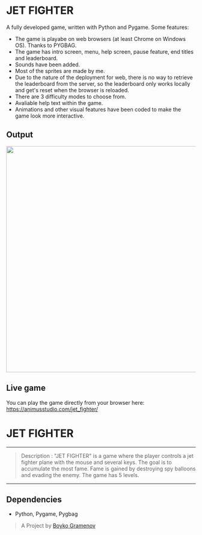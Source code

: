 # JET FIGHTER
A fully developed game, written with Python and Pygame. Some  features:
- The game is playabe on web browsers (at least Chrome on Windows OS). Thanks to PYGBAG.
- The game has intro screen, menu, help screen, pause feature, end titles and leaderboard.
- Sounds have been added.
- Most of the sprites are made by me.
- Due to the nature of the deployment for web, there is no way to retrieve the leaderboard from the server, so the leaderboard only works locally and get's reset when the browser is reloaded.
- There are 3 difficulty modes to choose from.
- Avaliable help text within the game.
- Animations and other visual features have been coded to make the game look more interactive.


## Output

<img src="https://github.com/boykogr/jet_fighter/blob/main/jet_fighter_demo.gif" width="800" height="600" />

## Live game

You can play the game directly from your browser here:
https://animusstudio.com/jet_fighter/

# JET FIGHTER
---
> Description : "JET FIGHTER" is a game where the player controls a jet fighter plane with the mouse and several keys. The goal is to accumulate the most fame. Fame is gained by destroying spy balloons and evading the enemy. The game has 5 levels.
---

## Dependencies

* Python, Pygame, Pygbag


> A Project by [Boyko Gramenov](https://github.com/boykogr)


